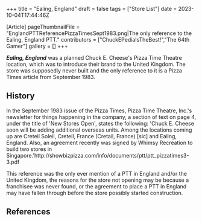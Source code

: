+++
title = "Ealing, England"
draft = false
tags = ["Store List"]
date = 2023-10-04T17:44:46Z

[Article]
pageThumbnailFile = "EnglandPTTReferencePizzaTimesSept1983.png|The only reference to the Ealing, England PTT."
contributors = ["ChuckEPediaIsTheBest!","The 64th Gamer"]
gallery = []
+++


<b><i>Ealing, England</b></i> was a planned Chuck E. Cheese's Pizza Time Theatre location, which was to introduce their brand to the United Kingdom. The store was supposedly never built and the only reference to it is a Pizza Times article from September 1983.

<h2> History </h2>
In the September 1983 issue of the Pizza Times, Pizza Time Theatre, Inc.'s newsletter for things happening in the company, a section of text on page 4, under the title of 'New Stores Open', states the following: 'Chuck E. Cheese soon will be adding additional overseas units. Among the locations coming up are Creteil Soleil, Creteil, France (Cretail, France) [sic] and Ealing, England. Also, an agreement recently was signed by Whimsy Recreation to build two stores in Singapore.'<ref>http://showbizpizza.com/info/documents/ptt/ptt_pizzatimes3-3.pdf</ref> 

This reference was the only ever mention of a PTT in England and/or the United Kingdom, the reasons for the store not opening may be because a franchisee was never found, or the agreement to place a PTT in England may have fallen through before the store possibly started construction.

<h2> References </h2>
